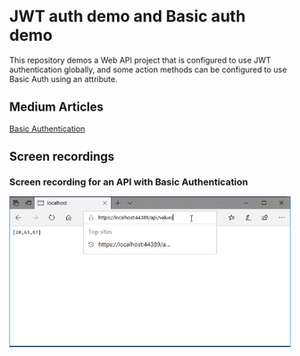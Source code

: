 # JWT auth demo and Basic auth demo

This repository demos a Web API project that is configured to use JWT authentication globally, and some action methods can be configured to use Basic Auth using an attribute.

## Medium Articles

[Basic Authentication](https://codeburst.io/adding-basic-authentication-to-an-asp-net-core-web-api-project-5439c4cf78ee)

## Screen recordings

### Screen recording for an API with Basic Authentication

![Screen recording for an API with Basic Authentication](./basic-auth-edge.gif)
